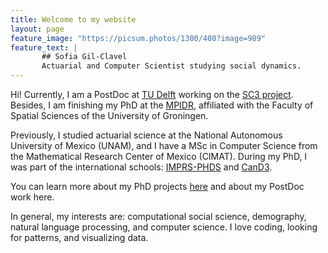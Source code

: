 ```yaml
---
title: Welcome to my website
layout: page
feature_image: "https://picsum.photos/1300/400?image=989"
feature_text: |
       ## Sofia Gil-Clavel
       Actuarial and Computer Scientist studying social dynamics.
---
```


Hi! Currently, I am a PostDoc at [TU Delft](https://www.tudelft.nl/en/tpm/about-the-faculty/departments/multi-actor-systems) working on the [SC3 project](http://www.sc3.center/). Besides, I am finishing my PhD at the [MPIDR](https://www.demogr.mpg.de/en/institute/staff_directory_1899/beatriz_sofa_gil_3775.htm), affiliated with the Faculty of Spatial Sciences of the University of Groningen.  

Previously, I studied actuarial science at the National Autonomous University of Mexico (UNAM), and I have a MSc in Computer Science from the Mathematical Research Center of Mexico (CIMAT). During my PhD, I was part of the international schools: [IMPRS-PHDS](https://www.imprs-phds.mpg.de/) and [CanD3](https://www.mcgill.ca/cand3/).

You can learn more about my PhD projects [here](https://sofiag1l.github.io/eportfolio/2022/07/23/ePortafolio/) and about my PostDoc work here.

In general, my interests are: computational social science, demography, natural language processing, and computer science. I love coding, looking for patterns, and visualizing data.


